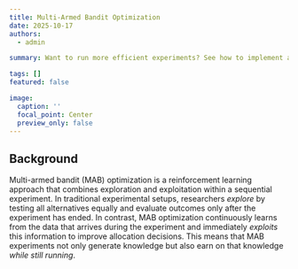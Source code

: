 ```yaml
---
title: Multi-Armed Bandit Optimization
date: 2025-10-17
authors:
  - admin

summary: Want to run more efficient experiments? See how to implement adaptive randomization in sequential experimental setups.

tags: []
featured: false

image:
  caption: ''
  focal_point: Center
  preview_only: false
---
```


## Background
Multi-armed bandit (MAB) optimization is a reinforcement learning approach that combines exploration and exploitation within a sequential experiment. In traditional experimental setups, researchers *explore* by testing all alternatives equally and evaluate outcomes only after the experiment has ended. In contrast, MAB optimization continuously learns from the data that arrives during the experiment and immediately *exploits* this information to improve allocation decisions. This means that MAB experiments not only generate knowledge but also earn on that knowledge *while still running*.



